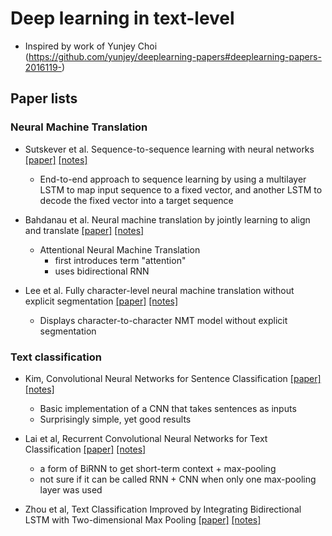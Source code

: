 # Deep learning in text-level

- Inspired by work of Yunjey Choi (https://github.com/yunjey/deeplearning-papers#deeplearning-papers-2016119-)

## Paper lists

### Neural Machine Translation
- Sutskever et al. Sequence-to-sequence learning with neural networks
[[paper]](http://papers.nips.cc/paper/5346-sequence-to-sequence-learning-with-neural-networks.pdf) 
[[notes]](https://github.com/mjc92/studies/blob/master/notes/Sequence_to_sequence_learning_with_neural_networks.md) 
    - End-to-end approach to sequence learning by using a multilayer LSTM to map input sequence to a fixed vector,
  and another LSTM to decode the fixed vector into a target sequence

- Bahdanau et al. Neural machine translation by jointly learning to align and translate
[[paper]](https://arxiv.org/pdf/1409.0473v7.pdf) 
[[notes]](https://github.com/mjc92/studies/blob/master/notes/Neural_Machine_translation_by_Jointly_Learning_to_Align_and_Translate.md) 
  - Attentional Neural Machine Translation
    - first introduces term "attention"
    - uses bidirectional RNN
  
- Lee et al. Fully character-level neural machine translation without explicit segmentation
[[paper]](https://arxiv.org/pdf/1603.06147v4.pdf)
[[notes]](https://github.com/mjc92/studies/blob/master/notes/Fully_Character-level_Neural_Machine_Translation_without_Explicit_Segmentation.md)
  - Displays character-to-character NMT model without explicit segmentation

### Text classification
- Kim, Convolutional Neural Networks for Sentence Classification
[[paper]](https://arxiv.org/pdf/1408.5882v2.pdf)
[[notes]](https://github.com/mjc92/studies/blob/master/notes/Convolutional_neural_networks_for_sentence_classification.md)
  - Basic implementation of a CNN that takes sentences as inputs
  - Surprisingly simple, yet good results
- Lai et al, Recurrent Convolutional Neural Networks for Text Classification
[[paper]](http://www.aaai.org/ocs/index.php/AAAI/AAAI15/paper/download/9745/9552)
[[notes]](https://github.com/mjc92/studies/blob/master/notes/Recurrent_convolutional_neural_networks_for_text_classification.md)
  - a form of BiRNN to get short-term context + max-pooling
  - not sure if it can be called RNN + CNN when only one max-pooling layer was used

- Zhou et al, Text Classification Improved by Integrating Bidirectional LSTM with Two-dimensional Max Pooling
[[paper]](https://arxiv.org/pdf/1611.06639v1.pdf)
[[notes]](https://github.com/mjc92/studies/blob/master/notes/Text_classification_improved_by_integrating_bidirectional_LSTM_with_two-dimensional_max_pooling.md)
